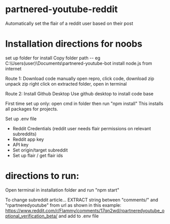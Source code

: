 # partnered-youtube-reddit
Automatically set the flair of a reddit user based on their post

# Installation directions for noobs 

set up folder for install 
Copy folder path -- eg  C:\Users\(user)\Documents\partnered-youtube-bot
install node.js from internet 

Route 1: Download code manually
open repro, click code, download zip
unpack zip
right click on extracted folder, open in terminal 

Route 2: Install Github Desktop
Use github desktop to install code base

First time set up only:
open cmd in folder then run "npm install" This installs all packages for projects. 

Set up .env file 
- Reddit Credentials (reddit user needs flair permissions on relevant subreddits) 
- Reddit app key 
- API key 
- Set origin/target subreddit
- Set up flair / get flair ids 

# directions to run: 
Open terminal in installation folder and run "npm start"

To change subreddit article... EXTRACT string between "comments/" and "rpartneredyoutube" from url as shown in this example:  
https://www.reddit.com/r/Flammy/comments/17qn2wd/rpartneredyoutube_optional_verification_beta/
and add to .env file 


